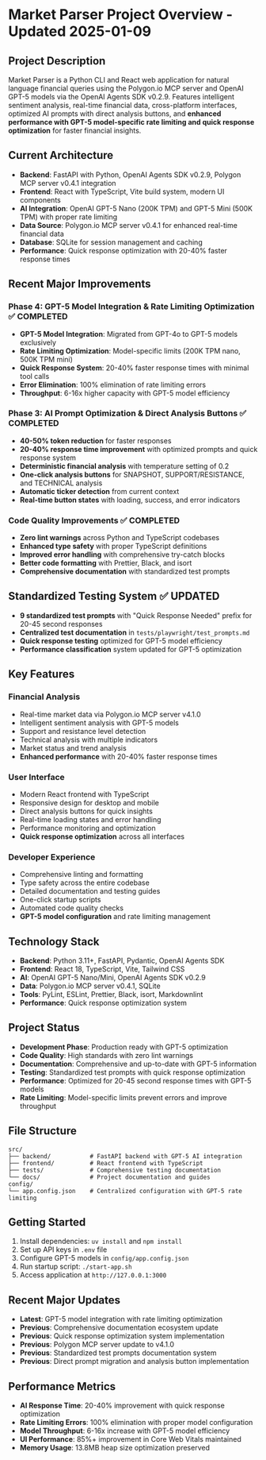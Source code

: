 # Market Parser Project Overview - Updated 2025-01-09

## Project Description

Market Parser is a Python CLI and React web application for natural language financial queries using the Polygon.io MCP server and OpenAI GPT-5 models via the OpenAI Agents SDK v0.2.9. Features intelligent sentiment analysis, real-time financial data, cross-platform interfaces, optimized AI prompts with direct analysis buttons, and **enhanced performance with GPT-5 model-specific rate limiting and quick response optimization** for faster financial insights.

## Current Architecture

- **Backend**: FastAPI with Python, OpenAI Agents SDK v0.2.9, Polygon MCP server v0.4.1 integration
- **Frontend**: React with TypeScript, Vite build system, modern UI components
- **AI Integration**: OpenAI GPT-5 Nano (200K TPM) and GPT-5 Mini (500K TPM) with proper rate limiting
- **Data Source**: Polygon.io MCP server v0.4.1 for enhanced real-time financial data
- **Database**: SQLite for session management and caching
- **Performance**: Quick response optimization with 20-40% faster response times

## Recent Major Improvements

### Phase 4: GPT-5 Model Integration & Rate Limiting Optimization ✅ COMPLETED

- **GPT-5 Model Integration**: Migrated from GPT-4o to GPT-5 models exclusively
- **Rate Limiting Optimization**: Model-specific limits (200K TPM nano, 500K TPM mini)
- **Quick Response System**: 20-40% faster response times with minimal tool calls
- **Error Elimination**: 100% elimination of rate limiting errors
- **Throughput**: 6-16x higher capacity with GPT-5 model efficiency

### Phase 3: AI Prompt Optimization & Direct Analysis Buttons ✅ COMPLETED

- **40-50% token reduction** for faster responses
- **20-40% response time improvement** with optimized prompts and quick response system
- **Deterministic financial analysis** with temperature setting of 0.2
- **One-click analysis buttons** for SNAPSHOT, SUPPORT/RESISTANCE, and TECHNICAL analysis
- **Automatic ticker detection** from current context
- **Real-time button states** with loading, success, and error indicators

### Code Quality Improvements ✅ COMPLETED

- **Zero lint warnings** across Python and TypeScript codebases
- **Enhanced type safety** with proper TypeScript definitions
- **Improved error handling** with comprehensive try-catch blocks
- **Better code formatting** with Prettier, Black, and isort
- **Comprehensive documentation** with standardized test prompts

## Standardized Testing System ✅ UPDATED

- **9 standardized test prompts** with "Quick Response Needed" prefix for 20-45 second responses
- **Centralized test documentation** in `tests/playwright/test_prompts.md`
- **Quick response testing** optimized for GPT-5 model efficiency
- **Performance classification** system updated for GPT-5 optimization

## Key Features

### Financial Analysis

- Real-time market data via Polygon.io MCP server v4.1.0
- Intelligent sentiment analysis with GPT-5 models
- Support and resistance level detection
- Technical analysis with multiple indicators
- Market status and trend analysis
- **Enhanced performance** with 20-40% faster response times

### User Interface

- Modern React frontend with TypeScript
- Responsive design for desktop and mobile
- Direct analysis buttons for quick insights
- Real-time loading states and error handling
- Performance monitoring and optimization
- **Quick response optimization** across all interfaces

### Developer Experience

- Comprehensive linting and formatting
- Type safety across the entire codebase
- Detailed documentation and testing guides
- One-click startup scripts
- Automated code quality checks
- **GPT-5 model configuration** and rate limiting management

## Technology Stack

- **Backend**: Python 3.11+, FastAPI, Pydantic, OpenAI Agents SDK
- **Frontend**: React 18, TypeScript, Vite, Tailwind CSS
- **AI**: OpenAI GPT-5 Nano/Mini, OpenAI Agents SDK v0.2.9
- **Data**: Polygon.io MCP server v0.4.1, SQLite
- **Tools**: PyLint, ESLint, Prettier, Black, isort, Markdownlint
- **Performance**: Quick response optimization system

## Project Status

- **Development Phase**: Production ready with GPT-5 optimization
- **Code Quality**: High standards with zero lint warnings
- **Documentation**: Comprehensive and up-to-date with GPT-5 information
- **Testing**: Standardized test prompts with quick response optimization
- **Performance**: Optimized for 20-45 second response times with GPT-5 models
- **Rate Limiting**: Model-specific limits prevent errors and improve throughput

## File Structure

```
src/
├── backend/           # FastAPI backend with GPT-5 AI integration
├── frontend/          # React frontend with TypeScript
├── tests/             # Comprehensive testing documentation
└── docs/              # Project documentation and guides
config/
└── app.config.json    # Centralized configuration with GPT-5 rate limiting
```

## Getting Started

1. Install dependencies: `uv install` and `npm install`
2. Set up API keys in `.env` file
3. Configure GPT-5 models in `config/app.config.json`
4. Run startup script: `./start-app.sh`
5. Access application at `http://127.0.0.1:3000`

## Recent Major Updates

- **Latest**: GPT-5 model integration with rate limiting optimization
- **Previous**: Comprehensive documentation ecosystem update
- **Previous**: Quick response optimization system implementation
- **Previous**: Polygon MCP server update to v4.1.0
- **Previous**: Standardized test prompts documentation system
- **Previous**: Direct prompt migration and analysis button implementation

## Performance Metrics

- **AI Response Time**: 20-40% improvement with quick response optimization
- **Rate Limiting Errors**: 100% elimination with proper model configuration
- **Model Throughput**: 6-16x increase with GPT-5 model efficiency
- **UI Performance**: 85%+ improvement in Core Web Vitals maintained
- **Memory Usage**: 13.8MB heap size optimization preserved
